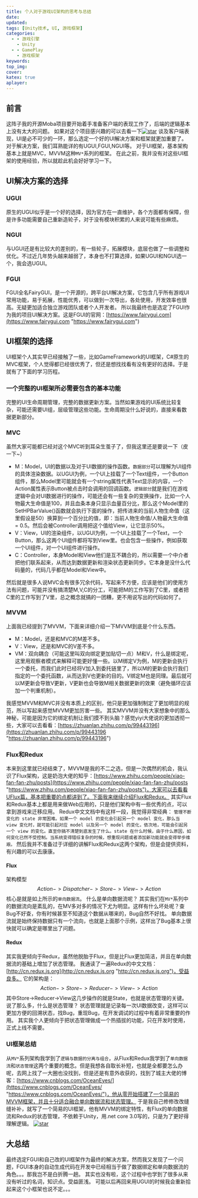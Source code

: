 ```yaml
---
title: 个人对于游戏UI架构的思考与总结
date:
updated:
tags: [Unity技术, UI, 游戏框架]
categories:
  - - 游戏引擎
    - Unity
  - - GamePlay
    - 游戏框架
keywords:
top_img:
cover:
katex: true
aplayer:
---
```

<meta name="referrer" content="no-referrer" />

## 前言
这阵子我的开源Moba项目要开始着手准备客户端的表现工作了，后端的逻辑基本上没有太大的问题。
如果对这个项目感兴趣的可以去看一下<a href='https://gitee.com/NKG_admin/NKGMobaBasedOnET/stargazers'><img src='https://gitee.com/NKG_admin/NKGMobaBasedOnET/badge/star.svg?theme=dark' alt='star'></img></a>
谈及客户端表现，UI是必不可少的一环，那么选定一个好的UI解决方案和框架就更加重要了。
对于解决方案，我们耳熟能详的有UGUI,FGUI,NGUI等。
对于UI框架，基本架构基本上就是MVC，MVVM这种`MV*`系列的框架。
在此之前，我并没有对这些UI框架的使用经验，所以就趁此机会好好学习一下。

## UI解决方案的选择
### UGUI
原生的UGUI似乎是一个好的选择，因为官方在一直维护，各个方面都有保障，但是许多功能需要自己重新造轮子，对于没有模块积累的人来说可能有些麻烦。
### NGUI

与UGUI还是有比较大的差别的，有一些轮子，拓展模块，底层也做了一些调整和优化。不过近几年势头越来越弱了，本身也不打算选择，如果UGUI和NGUI选一个，我会选UGUI。
### FGUI
FGUI全名FairyGUI，是一个开源的，跨平台UI解决方案，它包含几乎所有游戏UI常用功能，易于拓展，性能优秀，可以做到一次导出，各处使用，开发效率也很高。无疑更加适合独立游戏团队或者个人开发者。
所以我最终也是选定了FGUI作为我的项目UI解决方案。这是FGUI的官网：[https://www.fairygui.com](https://www.fairygui.com "https://www.fairygui.com")
## UI框架的选择
UI框架个人其实早已经接触了一些，比如GameFramework的UI框架，C#原生的MVC框架，个人觉得都已经很优秀了，但还是想找找看有没有更好的选择。于是就有了下面的学习历程。
### 一个完整的UI框架所必需要包含的基本功能
完整的UI生命周期管理，完整的数据更新方案。当然如果游戏的UI系统比较复杂，可能还需要UI组，层级管理这些功能。生命周期没什么好说的，直接来看数据更新部分。
### MVC
虽然大家可能都已经对这个MVC听到耳朵生茧子了，但我这里还是要说一下（皮一下~）

- M：Model，UI的数据以及对于UI数据的操作函数。`数据部分`可以理解为UI组件的具体渲染数据。以UGUI为例，一个UI上挂载了一个Text组件，一个Button组件，那么Model里可能就会有一个string属性代表Text显示的内容，一个Action属性表示Button被点击时会调用的回调函数。`逻辑部分`就是我们在游戏逻辑中会对UI数据进行的操作，可能还会有一些复杂的变换操作，比如一个人物最大生命值是100，并且血条本身只显示血量百分比，那么这个Model里的SetHPBarValue()函数就会执行下面的操作，把传进来的当前人物生命值（这里假设是50）换算到一个百分比的值，即：当前人物生命值/人物最大生命值 = 0.5。然后会被Controller调用把这个值给View，让它显示50%。
- V：View，UI的渲染组件，以UGUI为例，一个UI上挂载了一个Text，一个Button，那么这两个UI组件都将写到View里。也会包含一些操作，例如获取一个UI组件，对一个UI组件进行操作。
- C：Controller，本身Model和View他们是互不耦合的，所以需要一个中介者把他们联系起来，从而达到数据更新和渲染状态更新同步。它本身是没什么代码量的，代码几乎都在Model和View中。

然后就是很多人说MVC会有很多冗余代码，写起来不方便，应该是他们的使用方法有问题，可能并没有搞清楚M,V,C的分工，可能把M的工作写到了C里，或者把C里的工作写到了V里，总之概念就搞的一团糟，更不用说写出的代码如何了。
### MVVM
上面我已经提到了MVVM，下面来详细介绍一下MVVM到底是个什么东西。

- M：Model，还是和MVC的M差不多。
- V：View，还是和MVC的V差不多。
- VM：双向耦合（可能这里叫双向绑定更加贴切一点）M和V，什么是绑定呢，这里用观察者模式来解释可能更好懂一些。以M绑定V为例，M的更新会执行一个委托，而我们此时已经将V加入到委托链里了，所以M的更新会执行我们指定的一个委托函数，从而达到V也更新的目的。V绑定M也是同理。最后就可以M更新会导致V更新，V更新也会导致M相关数据更新的效果（避免循环应该加一个判重机制）。

我感觉MVVM和MVC并没有本质上的区别，他只是更加强制制定了更加明显的规范，所以写起来感觉MVVM更加厉害一些。
其实MVVM并没有大家想象中的那么神秘，可能是因为它的绑定机制让我们摸不到头脑？感觉yiyi大佬说的更加透彻一些，大家可以去看看：[https://zhuanlan.zhihu.com/p/99443196](https://zhuanlan.zhihu.com/p/99443196 "https://zhuanlan.zhihu.com/p/99443196")
### Flux和Redux
本来到这里就已经结束了，MVVM是我的不二之选，但是一次偶然的机会，我认识了Flux架构，这是奶泡大佬的知乎：[https://www.zhihu.com/people/xiao-fan-fan-zhu/posts](https://www.zhihu.com/people/xiao-fan-fan-zhu/posts "https://www.zhihu.com/people/xiao-fan-fan-zhu/posts")，大家可以去看看UFlux篇，基本把重要的点都讲到了。下面我来继续介绍Flux和Redux。
其实Flux和Redux基本上都是用来做Web应用的，只是他们架构中有一些优秀的点，可以拿到游戏来迁移应用。
Redux中文文档中有这样一段，我觉得非常经典：
`管理不断变化的 state 非常困难。如果一个 model 的变化会引起另一个 model 变化，那么当 view 变化时，就可能引起对应 model 以及另一个 model 的变化，依次地，可能会引起另一个 view 的变化。直至你搞不清楚到底发生了什么。state 在什么时候，由于什么原因，如何变化已然不受控制。当系统变得错综复杂的时候，想重现问题或者添加新功能就会变得举步维艰。`
然后我并不准备过于详细的讲解Flux和Redux这两个架构，但是会提供资料，有兴趣的可以去康康。
#### Flux
架构模型
$$Action->Dispatcher->Store->View->Action$$
核心是就是如上所示的`单向数据流`。
什么是单向数据流呢？
其实我们在`MV*`系列中的数据流向是紊乱的，在MV多对多的情况下尤为明显。这样有什么坏处呢？查Bug不好查，你有时候甚至不知道这个数据从哪来的，Bug自然不好找。
单向数据流就是始终保持数据只有一个流向，也就是上面那个示例，这样出了Bug基本上很快就可以确定是哪里出了问题。
#### Redux
其实我更倾向于Redux，虽然他脱胎于Flux，但是比Flux更加简洁，并且在单向数据流的基础上增加了状态管理。
我通读了一遍Redux的中文文档：[http://cn.redux.js.org](http://cn.redux.js.org "http://cn.redux.js.org")，受益良多。
它的架构是：
$$Action->Store->Reducer->View->Action$$
其中Store->Reducer->View这几步操作的就是State，也就是状态管理的关键。
说了那么多，什么是状态管理？
状态管理就是记录每一次UI数据改变，这样可以更加方便的回溯状态，找Bug，重现Bug，在开发调试的过程中有着非常重要的作用。
其实我个人更倾向于把状态管理做成一个热插拔的功能，只在开发时使用，正式上线不需要。
### UI框架总结
从`MV*`系列架构我学到了`逻辑与数据的分离与组合`，从Flux和Redux我学到了`单向数据流`和`状态管理`这两个重要的概念。但是我想各自取长补短，也就是全都要怎么办呢，去网上找了一大圈也没找到，但是还是有意外收获的，找到了城主大佬的博客：[https://www.cnblogs.com/OceanEyes/](https://www.cnblogs.com/OceanEyes/ "https://www.cnblogs.com/OceanEyes/")，他从零开始搭建了一个简易的MVVM框架，并且十分适合融合单向数据流和状态管理。
于是我自己修修改改缝缝补补，就写了一个简易的UI框架，他有MVVM的绑定特性，有Flux的单向数据流和Redux的状态管理，不依赖于Unity，用.net core 3.0写的，只是为了更好得理解逻辑。
<a href='https://gitee.com/NKG_admin/NKG_MVVM_UI/stargazers'><img src='https://gitee.com/NKG_admin/NKG_MVVM_UI/badge/star.svg?theme=dark' alt='star'></img></a>
## 大总结
最终选定FGUI和自己改的UI框架作为最终的解决方案，然而我又发现了一个问题，FGUI本身的自动生成代码在开发中已经相当于做了数据绑定和单向数据流的角色。。。那我岂不是白折腾一趟。
其实也没有啦，这个过程中也学到了很多从来没有听过的名词，知识点。受益匪浅。
可能以后再回来用UGUI的时候我会重新拾起来这个小框架也说不定。。。

